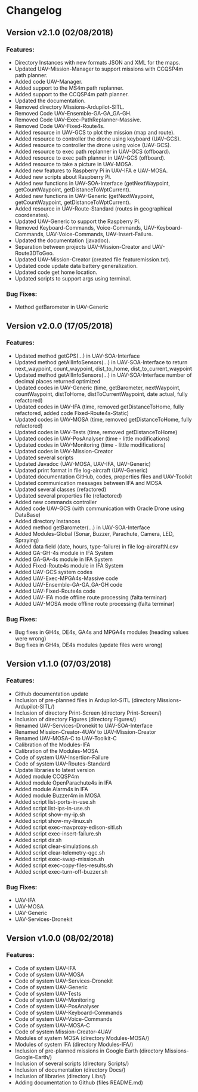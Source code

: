 # Changelog

## Version v2.1.0 (02/08/2018)

### Features:

* Directory Instances with new formats JSON and XML for the maps.
* Updated UAV-Mission-Manager to support missions with CCQSP4m path planner.
* Added code UAV-Manager.
* Added support to the MS4m path replanner.
* Added support to the CCQSP4m path planner.
* Updated the documentation.
* Removed directory Missions-Ardupilot-SITL.
* Removed Code UAV-Ensemble-GA-GA_GA-GH.
* Removed Code UAV-Exec-PathReplanner-Massive.
* Removed Code UAV-Fixed-Route4s.
* Added resource in UAV-GCS to plot the mission (map and route).
* Added resource to controller the drone using keyboard (UAV-GCS).
* Added resource to controller the drone using voice (UAV-GCS).
* Added resource to exec path replanner in UAV-GCS (offboard).
* Added resource to exec path planner in UAV-GCS (offboard).
* Added resource to take a picture in UAV-MOSA.
* Added new features to Raspberry Pi in UAV-IFA e UAV-MOSA.
* Added new scripts about Raspberry Pi.
* Added new functions in UAV-SOA-Interface (getNextWaypoint, getCountWaypoint, getDistanceToWptCurrent).
* Added new functions in UAV-Generic (getNextWaypoint, getCountWaypoint, getDistanceToWptCurrent).
* Added resource in UAV-Route-Standard (routes in geographical coordenates).
* Updated UAV-Generic to support the Raspberry Pi.
* Removed Keyboard-Commands, Voice-Commands, UAV-Keyboard-Commands, UAV-Voice-Commands, UAV-Insert-Failure.
* Updated the documentation (javadoc).
* Separation between projects UAV-Mission-Creator and UAV-Route3DToGeo.
* Updated UAV-Mission-Creator (created file featuremission.txt).
* Updated code update data battery generalization.
* Updated code get home location.
* Updated scripts to support args using terminal.

### Bug Fixes:

* Method getBarometer in UAV-Generic

## Version v2.0.0 (17/05/2018)

### Features:

* Updated method getGPS(...) in UAV-SOA-Interface
* Updated method getAllInfoSensors(...) in UAV-SOA-Interface to return next_waypoint, count_waypoint, dist_to_home, dist_to_current_waypoint
* Updated method getAllInfoSensors(...) in UAV-SOA-Interface number of decimal places returned optimized
* Updated codes in UAV-Generic (time, getBarometer, nextWaypoint, countWaypoint, distToHome, distToCurrentWaypoint, date actual, fully refactored)
* Updated codes in UAV-IFA (time, removed getDistanceToHome, fully refactored, added code Fixed-Route4s-Static)
* Updated codes in UAV-MOSA (time, removed getDistanceToHome, fully refactored)
* Updated codes in UAV-Tests (time, removed getDistanceToHome)
* Updated codes in UAV-PosAnalyser (time - little modifications)
* Updated codes in UAV-Monitoring (time - little modifications)
* Updated codes in UAV-Mission-Creator
* Updated several scripts
* Updated Javadoc (UAV-MOSA, UAV-IFA, UAV-Generic)
* Updated print format in file log-aircraft (UAV-Generic)
* Updated documentation GitHub, codes, properties files and UAV-Toolkit
* Updated communication messages between IFA and MOSA
* Updated several classes (refactored)
* Updated several properties file (refactored)
* Added new commands controller
* Added code UAV-GCS (with communication with Oracle Drone using DataBase)
* Added directory Instances
* Added method getBarometer(...) in UAV-SOA-Interface
* Added Modules-Global (Sonar, Buzzer, Parachute, Camera, LED, Spraying)
* Added data field (date, hours, type-failure) in file log-aircraftN.csv 
* Added GA-GH-4s module in IFA System
* Added GA-GA-4s module in IFA System
* Added Fixed-Route4s module in IFA System
* Added UAV-GCS system codes
* Added UAV-Exec-MPGA4s-Massive code
* Added UAV-Ensemble-GA-GA_GA-GH code
* Added UAV-Fixed-Route4s code
* Added UAV-IFA mode offline route processing (falta terminar)
* Added UAV-MOSA mode offline route processing (falta terminar)

### Bug Fixes:

* Bug fixes in GH4s, DE4s, GA4s and MPGA4s modules (heading values were wrong)
* Bug fixes in GH4s, DE4s modules (update files were wrong)

## Version v1.1.0 (07/03/2018)

### Features:

* Github documentation update
* Inclusion of pre-planned files in Ardupilot-SITL (directory Missions-Ardupilot-SITL/)
* Inclusion of directory Print-Screen (directory Print-Screen/)
* Inclusion of directory Figures (directory Figures/)
* Renamed UAV-Services-Dronekit to UAV-SOA-Interface
* Renamed Mission-Creator-4UAV to UAV-Mission-Creator
* Renamed UAV-MOSA-C to UAV-Toolkit-C
* Calibration of the Modules-IFA
* Calibration of the Modules-MOSA
* Code of system UAV-Insertion-Failure
* Code of system UAV-Routes-Standard
* Update libraries to latest version
* Added module CCQSP4m
* Added module OpenParachute4s in IFA
* Added module Alarm4s in IFA
* Added module Buzzer4m in MOSA
* Added script list-ports-in-use.sh
* Added script list-ips-in-use.sh
* Added script show-my-ip.sh
* Added script show-my-linux.sh
* Added script exec-mavproxy-edison-sitl.sh
* Added script exec-insert-failure.sh
* Added script dir.sh
* Added script clear-simulations.sh
* Added script clear-telemetry-qgc.sh
* Added script exec-swap-mission.sh
* Added script exec-copy-files-results.sh
* Added script exec-turn-off-buzzer.sh

### Bug Fixes:

* UAV-IFA
* UAV-MOSA
* UAV-Generic
* UAV-Services-Dronekit

## Version v1.0.0 (08/02/2018)

### Features:

* Code of system UAV-IFA
* Code of system UAV-MOSA
* Code of system UAV-Services-Dronekit
* Code of system UAV-Generic
* Code of system UAV-Tests
* Code of system UAV-Monitoring
* Code of system UAV-PosAnalyser
* Code of system UAV-Keyboard-Commands
* Code of system UAV-Voice-Commands
* Code of system UAV-MOSA-C
* Code of system Mission-Creator-4UAV
* Modules of system MOSA (directory Modules-MOSA/)
* Modules of system IFA (directory Modules-IFA/)
* Inclusion of pre-planned missions in Google Earth (directory Missions-Google-Earth/)
* Inclusion of several scripts (directory Scripts/)
* Inclusion of documentation (directory Docs/)
* Inclusion of libraries (directory Libs/)
* Adding documentation to Github (files README.md)
